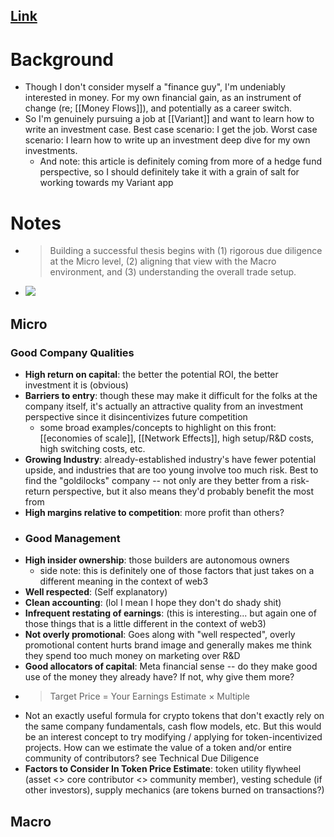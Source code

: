 ## [Link](https://www.streetofwalls.com/finance-training-courses/hedge-fund-training/building-an-investment-thesis/)

# Background
 - Though I don't consider myself a "finance guy", I'm undeniably interested in money. For my own financial gain, as an instrument of change (re; [[Money Flows]]), and potentially as a career switch. 
 - So I'm genuinely pursuing a job at [[Variant]] and want to learn how to write an investment case. Best case scenario: I get the job. Worst case scenario: I learn how to write up an investment deep dive for my own investments.
    - And note: this article is definitely coming from more of a hedge fund perspective, so I should definitely take it with a grain of salt for working towards my Variant app

# Notes
 - > Building a successful thesis begins with (1) rigorous due diligence at the Micro level, (2) aligning that view with the Macro environment, and (3) understanding the overall trade setup.
 - ![](https://firebasestorage.googleapis.com/v0/b/firescript-577a2.appspot.com/o/imgs%2Fapp%2Fsecond-jeff%2FE1GSXUVZgJ.png?alt=media&token=d974632b-32dc-4a1b-82ee-be9c9afa8690)

## Micro

### Good Company Qualities
 - **High return on capital**: the better the potential ROI, the better investment it is (obvious)
 - **Barriers to entry**: though these may make it difficult for the folks at the company itself, it's actually an attractive quality from an investment perspective since it disincentivizes future competition
    - some broad examples/concepts to highlight on this front: [[economies of scale]], [[Network Effects]], high setup/R&D costs, high switching costs, etc.
 - **Growing Industry**: already-established industry's have fewer potential upside, and industries that are too young involve too much risk. Best to find the "goldilocks" company -- not only are they better from a risk-return perspective, but it also means they'd probably benefit the most from
 - **High margins relative to competition**: more profit than others?
 - ### Good Management
 - **High insider ownership**: those builders are autonomous owners
    - side note: this is definitely one of those factors that just takes on a different meaning in the context of web3
 - **Well respected**: (Self explanatory)
 - **Clean accounting**: (lol I mean I hope they don't do shady shit)
 - **Infrequent restating of earnings**: (this is interesting... but again one of those things that is a little different in the context of web3)
 - **Not overly promotional**: Goes along with "well respected", overly promotional content hurts brand image and generally makes me think they spend too much money on marketing over R&D
 - **Good allocators of capital**: Meta financial sense -- do they make good use of the money they already have? If not, why give them more?
 - > Target Price = Your Earnings Estimate × Multiple
 - Not an exactly useful formula for crypto tokens that don't exactly rely on the same company fundamentals, cash flow models, etc. But this would be an interest concept to try modifying / applying for token-incentivized projects. How can we estimate the value of a token and/or entire community of contributors? see Technical Due Diligence
 - __Factors to Consider In Token Price Estimate__: token utility flywheel (asset <> core contributor <> community member), vesting schedule (if other investors), supply mechanics (are tokens burned on transactions?)

## Macro